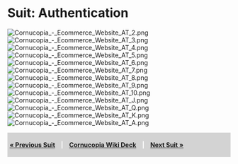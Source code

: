# Suit: Authentication

![Cornucopia_-_Ecommerce_Website_AT_2.png](Cornucopia_-_Ecommerce_Website_AT_2.png
"Cornucopia_-_Ecommerce_Website_AT_2.png")
![Cornucopia_-_Ecommerce_Website_AT_3.png](Cornucopia_-_Ecommerce_Website_AT_3.png
"Cornucopia_-_Ecommerce_Website_AT_3.png")
![Cornucopia_-_Ecommerce_Website_AT_4.png](Cornucopia_-_Ecommerce_Website_AT_4.png
"Cornucopia_-_Ecommerce_Website_AT_4.png")
![Cornucopia_-_Ecommerce_Website_AT_5.png](Cornucopia_-_Ecommerce_Website_AT_5.png
"Cornucopia_-_Ecommerce_Website_AT_5.png")
![Cornucopia_-_Ecommerce_Website_AT_6.png](Cornucopia_-_Ecommerce_Website_AT_6.png
"Cornucopia_-_Ecommerce_Website_AT_6.png")
![Cornucopia_-_Ecommerce_Website_AT_7.png](Cornucopia_-_Ecommerce_Website_AT_7.png
"Cornucopia_-_Ecommerce_Website_AT_7.png")
![Cornucopia_-_Ecommerce_Website_AT_8.png](Cornucopia_-_Ecommerce_Website_AT_8.png
"Cornucopia_-_Ecommerce_Website_AT_8.png")
![Cornucopia_-_Ecommerce_Website_AT_9.png](Cornucopia_-_Ecommerce_Website_AT_9.png
"Cornucopia_-_Ecommerce_Website_AT_9.png")
![Cornucopia_-_Ecommerce_Website_AT_10.png](Cornucopia_-_Ecommerce_Website_AT_10.png
"Cornucopia_-_Ecommerce_Website_AT_10.png")
![Cornucopia_-_Ecommerce_Website_AT_J.png](Cornucopia_-_Ecommerce_Website_AT_J.png
"Cornucopia_-_Ecommerce_Website_AT_J.png")
![Cornucopia_-_Ecommerce_Website_AT_Q.png](Cornucopia_-_Ecommerce_Website_AT_Q.png
"Cornucopia_-_Ecommerce_Website_AT_Q.png")
![Cornucopia_-_Ecommerce_Website_AT_K.png](Cornucopia_-_Ecommerce_Website_AT_K.png
"Cornucopia_-_Ecommerce_Website_AT_K.png")
![Cornucopia_-_Ecommerce_Website_AT_A.png](Cornucopia_-_Ecommerce_Website_AT_A.png
"Cornucopia_-_Ecommerce_Website_AT_A.png")

<div style="padding:5px;background:LightGray;color:white;font-weight:bold;">

[« Previous Suit](Cornucopia_-_Ecommerce_Website_-_VE "wikilink")
<span style="padding-left:10px;padding-right:10px;"> |</span>
[Cornucopia Wiki
Deck](Cornucopia_-_Ecommerce_Website_Edition_-_Wiki_Deck "wikilink")
<span style="padding-left:10px;padding-right:10px;"> |</span> [Next Suit
»](Cornucopia_-_Ecommerce_Website_-_SM "wikilink")

</div>